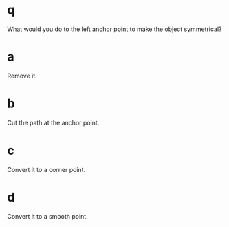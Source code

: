 # q
What would you do to the left anchor point to make the object symmetrical?
# a
Remove it.
# b
Cut the path at the anchor point.
# c
Convert it to a corner point.
# d
Convert it to a smooth point.